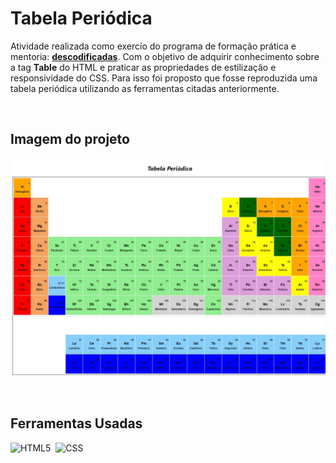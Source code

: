 # Tabela Periódica

 Atividade realizada como exercío do programa de formação prática e mentoria: **[descodificadas](https://moodle.descodificadas.com.br/)**. Com o objetivo de adquirir conhecimento sobre a tag **Table** do HTML e praticar as propriedades de estilização e responsividade do CSS. Para isso foi proposto que fosse reproduzida uma tabela periódica utilizando as ferramentas citadas anteriormente.

&nbsp;

## Imagem do projeto

![Tabela Periódica](https://github.com/Mandy310798/Tarefa-5-Tabela-peri-dica/blob/master/Tabela%20Peri%C3%B3dica.jpeg)

&nbsp;

## Ferramentas Usadas

![HTML5](https://img.shields.io/badge/HTML-0D1117?style=for-the-badge&logo=html5&logoColor=%23E34F26&labelColor=0D1117)&nbsp;
![CSS](https://img.shields.io/badge/-CSS-0D1117?style=for-the-badge&logo=CSS3&logoColor=1572B6&labelColor=0D1117)&nbsp;



